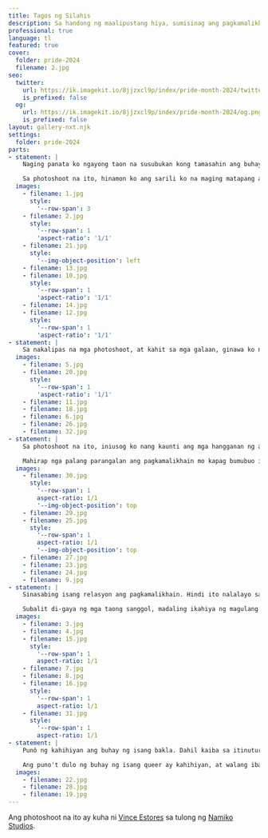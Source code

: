 ```yaml
---
title: Tagos ng Silahis
description: Sa handong ng maalipustang hiya, sumisinag ang pagkamalikhain
professional: true
language: tl
featured: true
cover:
  folder: pride-2024
  filename: 2.jpg
seo:
  twitter:
    url: https://ik.imagekit.io/8jjzxcl9p/index/pride-month-2024/twitter.png
    is_prefixed: false
  og:
    url: https://ik.imagekit.io/8jjzxcl9p/index/pride-month-2024/og.png
    is_prefixed: false
layout: gallery-nxt.njk
settings:
  folder: pride-2024
parts:
- statement: |
    Naging panata ko ngayong taon na susubukan kong tamasahin ang buhay ko sa kalubos-lubusan nito. Hindi ito laging madali, lalo na para sa isang <i lang="en">queer</i> na gaya ko. Punô ang buhay ko ng kahihiyan. Punô ito ng takot na maging katawa-tawa sa mata ng nakararami. Hindi rin nakatutulong dito ang malaking pagpapahalaga ko para sa pangalan ko at reputasyon; sa katunayan, ito ang kayamanang ikamamatay ko siguro kung masira o mawala.

    Sa photoshoot na ito, hinamon ko ang sarili ko na maging matapang at magpakadelusyonal. Halos dalawang taon na rin akong pumoporma nang maganda. Sa maraming kaso, ako ang tatawagin ng ilan na <i lang="en">fabulous</i>. Sa mga sarado ang isip, walang ibang itatawag sa akin kundi <i lang="ceb">bayot</i>. Ang manipis na guhit na naghihiwalay sa papuri at pamamahiyang ito ang landas na gusto kong tahakin ngayong taon bilang pagdiriwang ng Pride Month. Totoo, marami nang nakagawa nito. Pero hindi ko pa ito nagagawa.
  images:
    - filename: 1.jpg
      style:
        '--row-span': 3
    - filename: 2.jpg
      style:
        '--row-span': 1
        'aspect-ratio': '1/1'
    - filename: 21.jpg
      style:
        '--img-object-position': left
    - filename: 13.jpg
    - filename: 10.jpg
      style:
        '--row-span': 1
        'aspect-ratio': '1/1'
    - filename: 14.jpg
    - filename: 12.jpg
      style:
        '--row-span': 1
        'aspect-ratio': '1/1'
- statement: |
    Sa nakalipas na mga photoshoot, at kahit sa mga galaan, ginawa ko nang misyon ang kilanlin ang aking sarili sa pamamagitan ng mga moda sa pananamit o <i lang="en">fashion</i>. Minsan kung manamit ako ay talagang panlalaki, at basta't di ako gagalaw ay iisipin mong wala akong anomang lamuymóy ng kabaklaan sa katawan. Madalas naman, nakapostura't putok ang makeup ko. May mga panahon ding androgynous akong manamit. Kung baga'y papasang panlalaki at pambabae, lalo't kung aahitin ko ang aking bigote na iniiwan ko dahil, una, bagay daw sa akin at, ikalawa, paalala sa tumitingin na bagama't pulang-pula ang blush-on ay lalaki pa rin ako.
  images:
    - filename: 5.jpg
    - filename: 20.jpg
      style:
        '--row-span': 1
        'aspect-ratio': '1/1'
    - filename: 11.jpg
    - filename: 18.jpg
    - filename: 6.jpg
    - filename: 26.jpg
    - filename: 32.jpg
- statement: |
    Sa photoshoot na ito, iniusog ko nang kaunti ang mga hangganan ng aking kahihiyan. Bukod sa kolorete, sinubok kong magpakita ng balat sa paraang mas karaniwan sa kababaihan. Walang konseptong nagtatagpi sa bawat kasuotan; isa lamang itong pagsubok sa aking kahihiyan. Lalo ngayo't imbes na self-shoot ay talagang kumuha ako ng photographer.

    Mahirap nga palang parangalan ang pagkamalikhain mo kapag bumubuo ito sa harap ng mga mata ng ibang tao, lalo na kung hindi ganoon katibay ang ugnayan ninyong dalawa. Sa buong proseso, medyo nahirapan akong ipakita sa lente ng kamera ang buong saklaw ng pagkamalikhain ko dahil pinangungunahan ako ng hiya. Sa tulong lamang ng magagaling na patnubay ng photographer kaya naging mas maganda ang mga kuhang larawang ito.
  images:
    - filename: 30.jpg
      style:
        '--row-span': 1
        aspect-ratio: 1/1
        '--img-object-position': top
    - filename: 29.jpg
    - filename: 25.jpg
      style:
        '--row-span': 1
        aspect-ratio: 1/1
        '--img-object-position': top
    - filename: 27.jpg
    - filename: 23.jpg
    - filename: 24.jpg
    - filename: 9.jpg
- statement: |
    Sinasabing isang relasyon ang pagkamalikhain. Hindi ito nalalayo sa pakikipagsintahan sa isang minamahal. Ang Pagkamalikhain ay isang nilalang na lagi namang nariyan sa tabi. Panaka-naka ay bumubulong ito ng mga patnubay na aantig sa iyong puso. Nasa iyo ang karangalang bigyang-buhay ang mga bulong na ito. Subalit ang bawat desisyon mo ay may epekto sa Pagkamalikhain mo. Miyentras pinakikinggan, lalong dumadalas ang pagbulong nito. At habang dumadalas, lumalawak ang saklaw ng bawat bulong. At bawat bulong ay pinalalakas ng bawat pakikinig hanggang sa ang bulong ay isa nang pakikipagtalastasan sa iyong Pagkamalikhain. At ang talastasang ito, kapag lalong pinagtibay, ay nagiging mga tawanan, iyakan, hagulhulan, at pakikipagnasaan sa bawat konsepto at ideya. Sa sukdulan nito, hihiling ang Pagkamalikhain ng pakikipagtalik upang mabuo ang isang sanggol na sining na patunay ng matibay ninyong ugnayan.

    Subalit di-gaya ng mga taong sanggol, madaling ikahiya ng magulang nito ang sanggol na Sining. Kaya naman dapat itong kunan ng larawan, ipagmayabang, at ipangalandakan. Dahil ang sanggol na Sining ay agad na natututong gumapang, lumakad, at tumakbo hanggang sa maghanap ito ng ibang magulang. At ang tampo ng isang Pagkamalikhaing inagawan ng anak ay mahirap suyuin; may panahong tumatakas ito at hindi na bumabalik pa.
  images:
    - filename: 3.jpg
    - filename: 4.jpg
    - filename: 15.jpg
      style:
        '--row-span': 1
        aspect-ratio: 1/1
    - filename: 7.jpg
    - filename: 8.jpg
    - filename: 16.jpg
      style:
        '--row-span': 1
        aspect-ratio: 1/1
    - filename: 31.jpg
      style:
        '--row-span': 1
        aspect-ratio: 1/1
- statement: |
    Punô ng kahihiyan ang buhay ng isang bakla. Dahil kaiba sa itinuturing ng lipunan bilang tama, ang buhay ng isang queer ay matalinghaga. Mapaghimagsik na ang basta paglabas ng bahay nang nagpapakatotoo ka sa iyong pagkakakilanlan. Aktibismo na ang magpakilala ka bilang tunay na kung sino ka. At gaya ng turing ng mga mamamayang Pilipino sa bawat aktibista, isa kang kahihiyan. <q>Bakit hindi na lang ninyo gawíng sumunod sa nakasanayan? Ano ang saysay na baguhin ang itinakda ng Diyos?</q>

    Ang puno't dulo ng buhay ng isang queer ay kahihiyan, at walang ibang lunas dito kundi ang rebolusyonaryong pagpapasiya ukol sa radikal na pagmamahal sa sarili. At alinmang lunas, bagama't nakagagamot, ay may halong pait. Kasama sa lunas sa kahihiyan ay ang pagsasailalim ng iyong sarili sa mga situwasyong magbibigay sa iyo ng kahihiyan. Ang tawag ng sikolohiya rito ay <i lang="en">exposure therapy</i>. Gawin ito nang sapat na ulit at kikintab ang iyong lawas na parang mga talulot ng bahaghari—makulay, mahiwaga, at lalong masinag sa pagtatapos ng malakas na pag-ulan.
  images:
    - filename: 22.jpg
    - filename: 28.jpg
    - filename: 19.jpg
---
```


Ang photoshoot na ito ay kuha ni [Vince Estores](https://instagram.com/vinceestores) sa tulong ng [Namiko Studios](https://instagram.com/namikostudios).